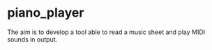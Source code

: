 # piano_player
The aim is to develop a tool able to read a music sheet and play MIDI sounds in output.

